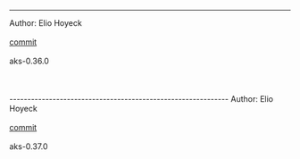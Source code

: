 
-------------------------------------------------------------
Author: Elio Hoyeck <br></br>
 [commit](https://github.com/Eliohoyeck/terraform-aws-privatemodule/24c623e83c627c4c2599135506c6b8e52cf5460a)<br></br>
 aks-0.36.0<br></br>
<br></br>-------------------------------------------------------------
Author: Elio Hoyeck <br></br>
 [commit](https://github.com/Eliohoyeck/terraform-aws-privatemodule/74248a7d94dbd2ca98de5e799266d304c38a0cc1)<br></br>
 aks-0.37.0<br></br>
<br></br>